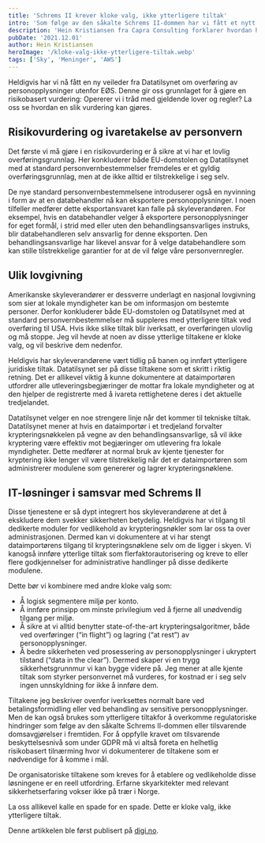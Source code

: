 ```yaml
---
title: 'Schrems II krever kloke valg, ikke ytterligere tiltak'
intro: 'Som følge av den såkalte Schrems II-dommen har vi fått et nytt begrep i vårt vokabular: Ytterligere tiltak. Disse kommer i form av organisatoriske, juridiske og tekniske løsninger som skal bedre personvernet innenfor Europas grenser. Det er kanskje fristende å legge skylden på amerikansk etterretning eller håpe på en snarlig politisk løsning i form av Privacy Shield 2.0. I stedet bør vi ta en nærmere titt i speilet. Hva gjør vi egentlig for å sikre personvernet til sluttbrukerne våre best mulig?'
description: 'Hein Kristiansen fra Capra Consulting forklarer hvordan håndtere persondata i skyen med kloke valg, ikke ytterligere tiltak'
pubDate: '2021.12.01'
author: Hein Kristiansen
heroImage: '/kloke-valg-ikke-ytterligere-tiltak.webp'
tags: ['Sky', 'Meninger', 'AWS']
---
```


Heldigvis har vi nå fått en ny veileder fra Datatilsynet om overføring av personopplysninger utenfor EØS. Denne gir oss grunnlaget for å gjøre en risikobasert vurdering: Opererer vi i tråd med gjeldende lover og regler? La oss se hvordan en slik vurdering kan gjøres.

## Risikovurdering og ivaretakelse av personvern

Det første vi må gjøre i en risikovurdering er å sikre at vi har et lovlig overføringsgrunnlag. Her konkluderer både EU-domstolen og Datatilsynet med at standard personvernbestemmelser fremdeles er et gyldig overføringsgrunnlag, men at de ikke alltid er tilstrekkelige i seg selv.

De nye standard personvernbestemmelsene introduserer også en nyvinning i form av at en databehandler nå kan eksportere personopplysninger. I noen tilfeller medfører dette eksportansvaret kan falle på skyleverandøren. For eksempel, hvis en databehandler velger å eksportere personopplysninger for eget formål, i strid med eller uten den behandlingsansvarliges instruks, blir databehandleren selv ansvarlig for denne eksporten. Den behandlingsansvarlige har likevel ansvar for å velge databehandlere som kan stille tilstrekkelige garantier for at de vil følge våre personvernregler.

## Ulik lovgivning

Amerikanske skyleverandører er dessverre underlagt en nasjonal lovgivning som sier at lokale myndigheter kan be om informasjon om bestemte personer. Derfor konkluderer både EU-domstolen og Datatilsynet med at standard personvernbestemmelser må suppleres med ytterligere tiltak ved overføring til USA. Hvis ikke slike tiltak blir iverksatt, er overføringen ulovlig og må stoppe. Jeg vil hevde at noen av disse ytterlige tiltakene er kloke valg, og vil beskrive dem nedenfor.

Heldigvis har skyleverandørene vært tidlig på banen og innført ytterligere juridiske tiltak. Datatilsynet ser på disse tiltakene som et skritt i riktig retning. Det er allikevel viktig å kunne dokumentere at dataimportøren utfordrer alle utleveringsbegjæringer de mottar fra lokale myndigheter og at den hjelper de registrerte med å ivareta rettighetene deres i det aktuelle tredjelandet.

Datatilsynet velger en noe strengere linje når det kommer til tekniske tiltak. Datatilsynet mener at hvis en dataimportør i et tredjeland forvalter krypteringsnøkkelen på vegne av den behandlingsansvarlige, så vil ikke kryptering være effektiv mot begjæringer om utlevering fra lokale myndigheter. Dette medfører at normal bruk av kjente tjenester for kryptering ikke lenger vil være tilstrekkelig når det er dataimportøren som administrerer modulene som genererer og lagrer krypteringsnøklene.

## IT-løsninger i samsvar med Schrems II

Disse tjenestene er så dypt integrert hos skyleverandørene at det å ekskludere dem svekker sikkerheten betydelig. Heldigvis har vi tilgang til dedikerte moduler for vedlikehold av krypteringsnøkler som lar oss ta over administrasjonen. Dermed kan vi dokumentere at vi har stengt dataimportørens tilgang til krypteringsnøklene selv om de ligger i skyen. Vi kanogså innføre ytterlige tiltak som flerfaktorautorisering og kreve to eller flere godkjennelser for administrative handlinger på disse dedikerte modulene.

Dette bør vi kombinere med andre kloke valg som:

- Å logisk segmentere miljø per konto.
- Å innføre prinsipp om minste privilegium ved å fjerne all unødvendig tilgang per miljø.
- Å sikre at vi alltid benytter state-of-the-art krypteringsalgoritmer, både ved overføringer (“in flight”) og lagring (“at rest”) av personopplysninger.
- Å bedre sikkerheten ved prosessering av personopplysninger i ukryptert tilstand (“data in the clear”).
Dermed skaper vi en trygg sikkerhetsgrunnmur vi kan bygge videre på. Jeg mener at alle kjente tiltak som styrker personvernet må vurderes, for kostnad er i seg selv ingen unnskyldning for ikke å innføre dem.

Tiltakene jeg beskriver ovenfor iverksettes normalt bare ved betalingsformidling eller ved behandling av sensitive personopplysninger. Men de kan også brukes som ytterligere tiltakfor å overkomme regulatoriske hindringer som følge av den såkalte Schrems II-dommen eller tilsvarende domsavgjørelser i fremtiden. For å oppfylle kravet om tilsvarende beskyttelsesnivå som under GDPR må vi altså foreta en helhetlig risikobasert tilnærming hvor vi dokumenterer de tiltakene som er nødvendige for å komme i mål.

De organisatoriske tiltakene som kreves for å etablere og vedlikeholde disse løsningene er en reell utfordring. Erfarne skyarkitekter med relevant sikkerhetserfaring vokser ikke på trær i Norge.

La oss allikevel kalle en spade for en spade. Dette er kloke valg, ikke ytterligere tiltak.

Denne artikkelen ble først publisert på [digi.no](https://www.digi.no/artikler/debatt-schrems-2-vi-trenger-kloke-valg-ikke-ytterligere-tiltak/515207).